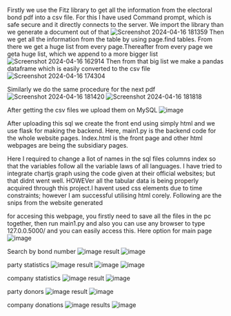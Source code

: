 Firstly we use the Fitz library to get all the information from the electoral bond pdf into a csv file. For this I have used Command  prompt, which is safe secure and it directly connects to the server. We import the library than we generate a document out of that 
![Screenshot 2024-04-16 181359](https://github.com/preservingoriginality/DCC-Assignment/assets/167908457/3fb6055b-505b-44f3-ac76-c6c0a35d3dc9)
Then we get all the information from the  table by using page.find tables. From there we get a huge list from every page.Thereafter from every page we geta huge list, which we append to a more bigger list 
![Screenshot 2024-04-16 162914](https://github.com/preservingoriginality/DCC-Assignment/assets/167908457/bf1c9437-d615-4a8b-b906-7aa22c925377)
Then from that big list we make a pandas dataframe which is easily converted to the csv file
![Screenshot 2024-04-16 174304](https://github.com/preservingoriginality/DCC-Assignment/assets/167908457/7578cab3-fc85-4441-8e52-8ca777f3318e)

Similarly we do the same procedure for the next pdf
![Screenshot 2024-04-16 181420](https://github.com/preservingoriginality/DCC-Assignment/assets/167908457/5bc74ba2-e213-4302-bb3d-87c21caec966)
![Screenshot 2024-04-16 181818](https://github.com/preservingoriginality/DCC-Assignment/assets/167908457/c3a2b581-435a-4de5-95e0-db6b97cfefc0)

After getting the csv files we upload them on MySQL
![image](https://github.com/preservingoriginality/DCC-Assignment/assets/167908457/640bb2cd-dddb-4e21-a76c-8f60e352c80d)

After uploading this sql we create the front end using simply html and we use flask for making the backend.
Here, main1.py is the backend code for the whole website pages.
Index.html is the front page and other html webpages are being the subsidiary pages.


Here  I required to change a  llot of names in the sql files columns index so  that the variables follow all the variable laws of all languages.  I have tried to integrate chartjs graph using the code given at their official websites; but that didnt went well. HOWEVer all the tabular data is being properly acquired through this project.I havent used css elements due to time constraints; however I am successful utilising html corely. 
Following are the snips from the website generated

for accesing this webpage, you firstly need to save all the files in the pc together, then run main1.py and also you can use any browser to type 127.0.0.5000/ and you can easily access this. Here option for 
main page
![image](https://github.com/preservingoriginality/DCC-Assignment/assets/167908457/014697af-3586-44e8-ad20-8c980199d238)

Search by bond number
![image](https://github.com/preservingoriginality/DCC-Assignment/assets/167908457/e906ebe7-934f-44d8-9a51-bc3a58647983)
result
![image](https://github.com/preservingoriginality/DCC-Assignment/assets/167908457/074165f5-b2ab-4109-818e-44554d7f75ef)


party statistics
![image](https://github.com/preservingoriginality/DCC-Assignment/assets/167908457/ee47bed9-94d1-4967-945b-3db9927d51d0)
result
![image](https://github.com/preservingoriginality/DCC-Assignment/assets/167908457/d8598c91-7ee9-468b-963d-6e7d9965e5e6)
![image](https://github.com/preservingoriginality/DCC-Assignment/assets/167908457/d984946e-d591-41ac-9c22-7a0774d63e21)

company statistics
![image](https://github.com/preservingoriginality/DCC-Assignment/assets/167908457/e840f35d-f57e-45f3-8985-eed1f51e7829)
result
![image](https://github.com/preservingoriginality/DCC-Assignment/assets/167908457/5f003a92-7b13-42d6-9348-dd474c39da73)

party donors
![image](https://github.com/preservingoriginality/DCC-Assignment/assets/167908457/011f8493-30cf-4bc8-8658-27eb73ca94f6)
result
![image](https://github.com/preservingoriginality/DCC-Assignment/assets/167908457/3d7c30d8-9b43-4836-adf3-251749b9382a)

company donations
![image](https://github.com/preservingoriginality/DCC-Assignment/assets/167908457/7ebaa27e-c8ef-43d2-bf44-b68fb43bcf70)
results
![image](https://github.com/preservingoriginality/DCC-Assignment/assets/167908457/2e3b6dd8-134b-4dc9-82a9-611928ab41de)













